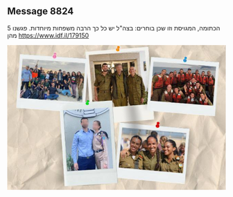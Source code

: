 ## Message 8824

הכתומה, המגויסת וזו שכן בוחרים:
בצה"ל יש כל כך הרבה משפחות מיוחדות. פגשנו 5 מהן
https://www.idf.il/179150

![Photo](./8824/8824_photo.jpg)

